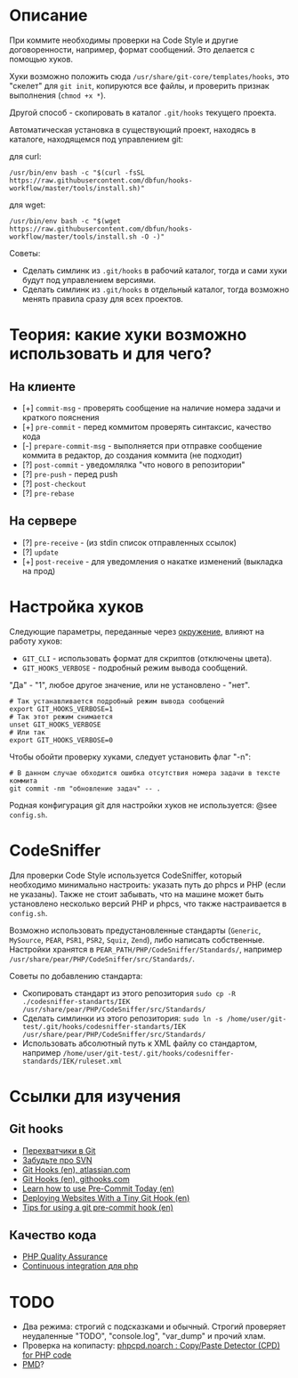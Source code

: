 # Описание

При коммите необходимы проверки на Code Style и другие договоренности, например, формат сообщений. Это делается с помощью хуков.

Хуки возможно положить сюда `/usr/share/git-core/templates/hooks`, это "скелет" для `git init`, копируются все файлы, и проверить признак выполнения (`chmod +x *`).

Другой способ - скопировать в каталог `.git/hooks` текущего проекта.

Автоматическая установка в существующий проект, находясь в каталоге, находящемся под управлением git:

для curl:

`/usr/bin/env bash -c "$(curl -fsSL https://raw.githubusercontent.com/dbfun/hooks-workflow/master/tools/install.sh)"`

для wget:

`/usr/bin/env bash -c "$(wget https://raw.githubusercontent.com/dbfun/hooks-workflow/master/tools/install.sh -O -)"`

Советы:

* Сделать симлинк из `.git/hooks` в рабочий каталог, тогда и сами хуки будут под управлением версиями.
* Сделать симлинк из `.git/hooks` в отдельный каталог, тогда возможно менять правила сразу для всех проектов.

# Теория: какие хуки возможно использовать и для чего?

## На клиенте

* [+] `commit-msg` - проверять сообщение на наличие номера задачи и краткого пояснения
* [+] `pre-commit` - перед коммитом проверять синтаксис, качество кода
* [-] `prepare-commit-msg` - выполняется при отправке сообщение коммита в редактор, до создания коммита (не подходит)
* [?] `post-commit` - уведомлялка "что нового в репозитории"
* [?] `pre-push` - перед push
* [?] `post-checkout`
* [?] `pre-rebase`

## На сервере

* [?] `pre-receive` - (из stdin список отправленных ссылок)
* [?] `update`
* [+] `post-receive` - для уведомления о накатке изменений (выкладка на прод)

# Настройка хуков

Следующие параметры, переданные через [окружение](https://wiki.archlinux.org/index.php/Environment_variables_(%D0%A0%D1%83%D1%81%D1%81%D0%BA%D0%B8%D0%B9)), влияют на работу хуков:

  * `GIT_CLI` - использовать формат для скриптов (отключены цвета).
  * `GIT_HOOKS_VERBOSE` - подробный режим вывода сообщений.

"Да" - "1", любое другое значение, или не установлено - "нет".

```
# Так устанавливается подробный режим вывода сообщений
export GIT_HOOKS_VERBOSE=1
# Так этот режим снимается
unset GIT_HOOKS_VERBOSE
# Или так
export GIT_HOOKS_VERBOSE=0
```

Чтобы обойти проверку хуками, следует установить флаг "-n":

```
# В данном случае обходится ошибка отсутствия номера задачи в тексте коммита
git commit -nm "обновление задач" -- .
```

Родная конфигурация git для настройки хуков не используется: @see `config.sh`.

# CodeSniffer

Для проверки Code Style используется CodeSniffer, который необходимо минимально настроить: указать путь до phpcs и PHP (если не указаны). Также не стоит забывать, что на машине может быть установлено несколько версий PHP и phpcs, что также настраивается в `config.sh`.

Возможно использовать предустановленные стандарты (`Generic`, `MySource`, `PEAR`, `PSR1`, `PSR2`, `Squiz`, `Zend`), либо написать собственные.
Настройки хранятся в `PEAR_PATH/PHP/CodeSniffer/Standards/`, например `/usr/share/pear/PHP/CodeSniffer/src/Standards/`.

Советы по добавлению стандарта:

* Скопировать стандарт из этого репозитория `sudo cp -R ./codesniffer-standarts/IEK /usr/share/pear/PHP/CodeSniffer/src/Standards/`
* Сделать симлинки из этого репозитория: `sudo ln -s /home/user/git-test/.git/hooks/codesniffer-standarts/IEK /usr/share/pear/PHP/CodeSniffer/src/Standards/`
* Использовать абсолютный путь к XML файлу со стандартом, например `/home/user/git-test/.git/hooks/codesniffer-standards/IEK/ruleset.xml`

# Ссылки для изучения

## Git hooks

* [Перехватчики в Git](https://git-scm.com/book/ru/v1/%D0%9D%D0%B0%D1%81%D1%82%D1%80%D0%BE%D0%B9%D0%BA%D0%B0-Git-%D0%9F%D0%B5%D1%80%D0%B5%D1%85%D0%B2%D0%B0%D1%82%D1%87%D0%B8%D0%BA%D0%B8-%D0%B2-Git)
* [Забудьте про SVN](https://gist.github.com/aminin/4520418)
* [Git Hooks (en), atlassian.com](https://www.atlassian.com/git/tutorials/git-hooks)
* [Git Hooks (en), githooks.com](http://githooks.com/)
* [Learn how to use Pre-Commit Today (en)](https://github.com/dwyl/learn-pre-commit)
* [Deploying Websites With a Tiny Git Hook (en)](http://ryanflorence.com/deploying-websites-with-a-tiny-git-hook/)
* [Tips for using a git pre-commit hook (en)](http://codeinthehole.com/tips/tips-for-using-a-git-pre-commit-hook/)

## Качество кода

* [PHP Quality Assurance](https://phpqa.io/)
* [Continuous integration для php](https://habrahabr.ru/post/68571/)


# TODO

* Два режима: строгий с подсказками и обычный. Строгий проверяет неудаленные "TODO", "console.log", "var_dump" и прочий хлам.
* Проверка на копипасту: [phpcpd.noarch : Copy/Paste Detector (CPD) for PHP code](https://github.com/sebastianbergmann/phpcpd)
* [PMD](https://pmd.github.io/)?
